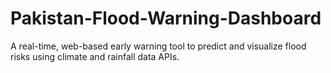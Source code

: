 # Pakistan-Flood-Warning-Dashboard
A real-time, web-based early warning tool to predict and visualize flood risks using climate and rainfall data APIs.
